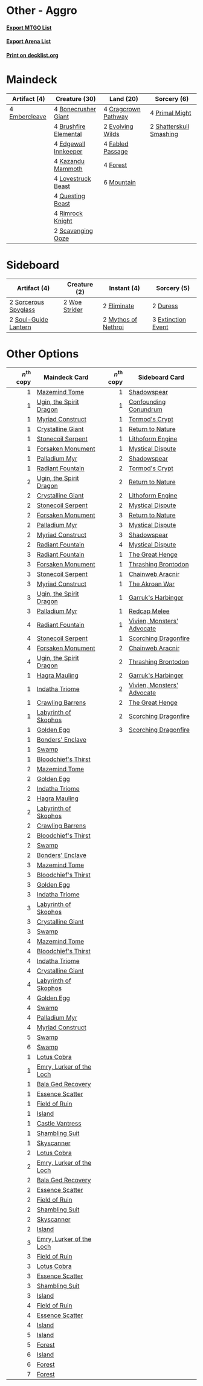 # Other - Aggro

#### [Export MTGO List](../collection/Other%20-%20Aggro/Other%20-%20Aggro.txt)
#### [Export Arena List](../collection/Other%20-%20Aggro/Other%20-%20Aggro_arena.txt)
#### [Print on decklist.org](http://decklist.org/?deckmain=4%09Bonecrusher%20Giant%0A4%09Brushfire%20Elemental%0A4%09Cragcrown%20Pathway%0A4%09Edgewall%20Innkeeper%0A4%09Embercleave%0A2%09Evolving%20Wilds%0A4%09Fabled%20Passage%0A4%09Forest%0A4%09Kazandu%20Mammoth%0A4%09Lovestruck%20Beast%0A6%09Mountain%0A4%09Primal%20Might%0A4%09Questing%20Beast%0A4%09Rimrock%20Knight%0A2%09Scavenging%20Ooze%0A2%09Shatterskull%20Smashing&deckside=2%09Duress%0A2%09Eliminate%0A3%09Extinction%20Event%0A2%09Mythos%20of%20Nethroi%0A2%09Sorcerous%20Spyglass%0A2%09Soul-Guide%20Lantern%0A2%09Woe%20Strider)
# Maindeck

|                                      Artifact (4)                                      |                                         Creature (30)                                          |                                          Land (20)                                           |                                           Sorcery (6)                                            |
|----------------------------------------------------------------------------------------|------------------------------------------------------------------------------------------------|----------------------------------------------------------------------------------------------|--------------------------------------------------------------------------------------------------|
|4 [Embercleave](http://gatherer.wizards.com/Pages/Card/Details.aspx?multiverseid=473082)|4 [Bonecrusher Giant](http://gatherer.wizards.com/Pages/Card/Details.aspx?multiverseid=473077)  |4 [Cragcrown Pathway](http://gatherer.wizards.com/Pages/Card/Details.aspx?multiverseid=491915)|4 [Primal Might](http://gatherer.wizards.com/Pages/Card/Details.aspx?multiverseid=485520)         |
|                                                                                        |4 [Brushfire Elemental](http://gatherer.wizards.com/Pages/Card/Details.aspx?multiverseid=491872)|2 [Evolving Wilds](http://gatherer.wizards.com/Pages/Card/Details.aspx?multiverseid=426944)   |2 [Shatterskull Smashing](http://gatherer.wizards.com/Pages/Card/Details.aspx?multiverseid=491802)|
|                                                                                        |4 [Edgewall Innkeeper](http://gatherer.wizards.com/Pages/Card/Details.aspx?multiverseid=473113) |4 [Fabled Passage](http://gatherer.wizards.com/Pages/Card/Details.aspx?multiverseid=473206)   |                                                                                                  |
|                                                                                        |4 [Kazandu Mammoth](http://gatherer.wizards.com/Pages/Card/Details.aspx?multiverseid=491835)    |4 [Forest](http://gatherer.wizards.com/Pages/Card/Details.aspx?multiverseid=439860)           |                                                                                                  |
|                                                                                        |4 [Lovestruck Beast](http://gatherer.wizards.com/Pages/Card/Details.aspx?multiverseid=473127)   |6 [Mountain](http://gatherer.wizards.com/Pages/Card/Details.aspx?multiverseid=439859)         |                                                                                                  |
|                                                                                        |4 [Questing Beast](http://gatherer.wizards.com/Pages/Card/Details.aspx?multiverseid=473133)     |                                                                                              |                                                                                                  |
|                                                                                        |4 [Rimrock Knight](http://gatherer.wizards.com/Pages/Card/Details.aspx?multiverseid=473099)     |                                                                                              |                                                                                                  |
|                                                                                        |2 [Scavenging Ooze](http://gatherer.wizards.com/Pages/Card/Details.aspx?multiverseid=420783)    |                                                                                              |                                                                                                  |


# Sideboard

|                                         Artifact (4)                                          |                                      Creature (2)                                      |                                         Instant (4)                                          |                                         Sorcery (5)                                         |
|-----------------------------------------------------------------------------------------------|----------------------------------------------------------------------------------------|----------------------------------------------------------------------------------------------|---------------------------------------------------------------------------------------------|
|2 [Sorcerous Spyglass](http://gatherer.wizards.com/Pages/Card/Details.aspx?multiverseid=435407)|2 [Woe Strider](http://gatherer.wizards.com/Pages/Card/Details.aspx?multiverseid=476374)|2 [Eliminate](http://gatherer.wizards.com/Pages/Card/Details.aspx?multiverseid=485420)        |2 [Duress](http://gatherer.wizards.com/Pages/Card/Details.aspx?multiverseid=14557)           |
|2 [Soul-Guide Lantern](http://gatherer.wizards.com/Pages/Card/Details.aspx?multiverseid=476488)|                                                                                        |2 [Mythos of Nethroi](http://gatherer.wizards.com/Pages/Card/Details.aspx?multiverseid=479617)|3 [Extinction Event](http://gatherer.wizards.com/Pages/Card/Details.aspx?multiverseid=479608)|


# Other Options

|*n*<sup>th</sup> copy|                                           Maindeck Card                                           |*n*<sup>th</sup> copy|                                           Sideboard Card                                            |
|--------------------:|---------------------------------------------------------------------------------------------------|--------------------:|-----------------------------------------------------------------------------------------------------|
|                    1|[Mazemind Tome](http://gatherer.wizards.com/Pages/Card/Details.aspx?multiverseid=485555)           |                    1|[Shadowspear](http://gatherer.wizards.com/Pages/Card/Details.aspx?multiverseid=476487)               |
|                    1|[Ugin, the Spirit Dragon](http://gatherer.wizards.com/Pages/Card/Details.aspx?multiverseid=391948) |                    1|[Confounding Conundrum](http://gatherer.wizards.com/Pages/Card/Details.aspx?multiverseid=495607)     |
|                    1|[Myriad Construct](http://gatherer.wizards.com/Pages/Card/Details.aspx?multiverseid=491897)        |                    1|[Tormod's Crypt](http://gatherer.wizards.com/Pages/Card/Details.aspx?multiverseid=389723)            |
|                    1|[Crystalline Giant](http://gatherer.wizards.com/Pages/Card/Details.aspx?multiverseid=479754)       |                    1|[Return to Nature](http://gatherer.wizards.com/Pages/Card/Details.aspx?multiverseid=461102)          |
|                    1|[Stonecoil Serpent](http://gatherer.wizards.com/Pages/Card/Details.aspx?multiverseid=473197)       |                    1|[Lithoform Engine](http://gatherer.wizards.com/Pages/Card/Details.aspx?multiverseid=491896)          |
|                    1|[Forsaken Monument](http://gatherer.wizards.com/Pages/Card/Details.aspx?multiverseid=491895)       |                    1|[Mystical Dispute](http://gatherer.wizards.com/Pages/Card/Details.aspx?multiverseid=473020)          |
|                    1|[Palladium Myr](http://gatherer.wizards.com/Pages/Card/Details.aspx?multiverseid=389624)           |                    2|[Shadowspear](http://gatherer.wizards.com/Pages/Card/Details.aspx?multiverseid=476487)               |
|                    1|[Radiant Fountain](http://gatherer.wizards.com/Pages/Card/Details.aspx?multiverseid=438810)        |                    2|[Tormod's Crypt](http://gatherer.wizards.com/Pages/Card/Details.aspx?multiverseid=389723)            |
|                    2|[Ugin, the Spirit Dragon](http://gatherer.wizards.com/Pages/Card/Details.aspx?multiverseid=391948) |                    2|[Return to Nature](http://gatherer.wizards.com/Pages/Card/Details.aspx?multiverseid=461102)          |
|                    2|[Crystalline Giant](http://gatherer.wizards.com/Pages/Card/Details.aspx?multiverseid=479754)       |                    2|[Lithoform Engine](http://gatherer.wizards.com/Pages/Card/Details.aspx?multiverseid=491896)          |
|                    2|[Stonecoil Serpent](http://gatherer.wizards.com/Pages/Card/Details.aspx?multiverseid=473197)       |                    2|[Mystical Dispute](http://gatherer.wizards.com/Pages/Card/Details.aspx?multiverseid=473020)          |
|                    2|[Forsaken Monument](http://gatherer.wizards.com/Pages/Card/Details.aspx?multiverseid=491895)       |                    3|[Return to Nature](http://gatherer.wizards.com/Pages/Card/Details.aspx?multiverseid=461102)          |
|                    2|[Palladium Myr](http://gatherer.wizards.com/Pages/Card/Details.aspx?multiverseid=389624)           |                    3|[Mystical Dispute](http://gatherer.wizards.com/Pages/Card/Details.aspx?multiverseid=473020)          |
|                    2|[Myriad Construct](http://gatherer.wizards.com/Pages/Card/Details.aspx?multiverseid=491897)        |                    3|[Shadowspear](http://gatherer.wizards.com/Pages/Card/Details.aspx?multiverseid=476487)               |
|                    2|[Radiant Fountain](http://gatherer.wizards.com/Pages/Card/Details.aspx?multiverseid=438810)        |                    4|[Mystical Dispute](http://gatherer.wizards.com/Pages/Card/Details.aspx?multiverseid=473020)          |
|                    3|[Radiant Fountain](http://gatherer.wizards.com/Pages/Card/Details.aspx?multiverseid=438810)        |                    1|[The Great Henge](http://gatherer.wizards.com/Pages/Card/Details.aspx?multiverseid=473123)           |
|                    3|[Forsaken Monument](http://gatherer.wizards.com/Pages/Card/Details.aspx?multiverseid=491895)       |                    1|[Thrashing Brontodon](http://gatherer.wizards.com/Pages/Card/Details.aspx?multiverseid=456570)       |
|                    3|[Stonecoil Serpent](http://gatherer.wizards.com/Pages/Card/Details.aspx?multiverseid=473197)       |                    1|[Chainweb Aracnir](http://gatherer.wizards.com/Pages/Card/Details.aspx?multiverseid=476418)          |
|                    3|[Myriad Construct](http://gatherer.wizards.com/Pages/Card/Details.aspx?multiverseid=491897)        |                    1|[The Akroan War](http://gatherer.wizards.com/Pages/Card/Details.aspx?multiverseid=476375)            |
|                    3|[Ugin, the Spirit Dragon](http://gatherer.wizards.com/Pages/Card/Details.aspx?multiverseid=391948) |                    1|[Garruk's Harbinger](http://gatherer.wizards.com/Pages/Card/Details.aspx?multiverseid=485508)        |
|                    3|[Palladium Myr](http://gatherer.wizards.com/Pages/Card/Details.aspx?multiverseid=389624)           |                    1|[Redcap Melee](http://gatherer.wizards.com/Pages/Card/Details.aspx?multiverseid=473097)              |
|                    4|[Radiant Fountain](http://gatherer.wizards.com/Pages/Card/Details.aspx?multiverseid=438810)        |                    1|[Vivien, Monsters' Advocate](http://gatherer.wizards.com/Pages/Card/Details.aspx?multiverseid=479695)|
|                    4|[Stonecoil Serpent](http://gatherer.wizards.com/Pages/Card/Details.aspx?multiverseid=473197)       |                    1|[Scorching Dragonfire](http://gatherer.wizards.com/Pages/Card/Details.aspx?multiverseid=473101)      |
|                    4|[Forsaken Monument](http://gatherer.wizards.com/Pages/Card/Details.aspx?multiverseid=491895)       |                    2|[Chainweb Aracnir](http://gatherer.wizards.com/Pages/Card/Details.aspx?multiverseid=476418)          |
|                    4|[Ugin, the Spirit Dragon](http://gatherer.wizards.com/Pages/Card/Details.aspx?multiverseid=391948) |                    2|[Thrashing Brontodon](http://gatherer.wizards.com/Pages/Card/Details.aspx?multiverseid=456570)       |
|                    1|[Hagra Mauling](http://gatherer.wizards.com/Pages/Card/Details.aspx?multiverseid=491741)           |                    2|[Garruk's Harbinger](http://gatherer.wizards.com/Pages/Card/Details.aspx?multiverseid=485508)        |
|                    1|[Indatha Triome](http://gatherer.wizards.com/Pages/Card/Details.aspx?multiverseid=479768)          |                    2|[Vivien, Monsters' Advocate](http://gatherer.wizards.com/Pages/Card/Details.aspx?multiverseid=479695)|
|                    1|[Crawling Barrens](http://gatherer.wizards.com/Pages/Card/Details.aspx?multiverseid=491917)        |                    2|[The Great Henge](http://gatherer.wizards.com/Pages/Card/Details.aspx?multiverseid=473123)           |
|                    1|[Labyrinth of Skophos](http://gatherer.wizards.com/Pages/Card/Details.aspx?multiverseid=476494)    |                    2|[Scorching Dragonfire](http://gatherer.wizards.com/Pages/Card/Details.aspx?multiverseid=473101)      |
|                    1|[Golden Egg](http://gatherer.wizards.com/Pages/Card/Details.aspx?multiverseid=473182)              |                    3|[Scorching Dragonfire](http://gatherer.wizards.com/Pages/Card/Details.aspx?multiverseid=473101)      |
|                    1|[Bonders' Enclave](http://gatherer.wizards.com/Pages/Card/Details.aspx?multiverseid=479765)        |                     |                                                                                                     |
|                    1|[Swamp](http://gatherer.wizards.com/Pages/Card/Details.aspx?multiverseid=439858)                   |                     |                                                                                                     |
|                    1|[Bloodchief's Thirst](http://gatherer.wizards.com/Pages/Card/Details.aspx?multiverseid=491729)     |                     |                                                                                                     |
|                    2|[Mazemind Tome](http://gatherer.wizards.com/Pages/Card/Details.aspx?multiverseid=485555)           |                     |                                                                                                     |
|                    2|[Golden Egg](http://gatherer.wizards.com/Pages/Card/Details.aspx?multiverseid=473182)              |                     |                                                                                                     |
|                    2|[Indatha Triome](http://gatherer.wizards.com/Pages/Card/Details.aspx?multiverseid=479768)          |                     |                                                                                                     |
|                    2|[Hagra Mauling](http://gatherer.wizards.com/Pages/Card/Details.aspx?multiverseid=491741)           |                     |                                                                                                     |
|                    2|[Labyrinth of Skophos](http://gatherer.wizards.com/Pages/Card/Details.aspx?multiverseid=476494)    |                     |                                                                                                     |
|                    2|[Crawling Barrens](http://gatherer.wizards.com/Pages/Card/Details.aspx?multiverseid=491917)        |                     |                                                                                                     |
|                    2|[Bloodchief's Thirst](http://gatherer.wizards.com/Pages/Card/Details.aspx?multiverseid=491729)     |                     |                                                                                                     |
|                    2|[Swamp](http://gatherer.wizards.com/Pages/Card/Details.aspx?multiverseid=439858)                   |                     |                                                                                                     |
|                    2|[Bonders' Enclave](http://gatherer.wizards.com/Pages/Card/Details.aspx?multiverseid=479765)        |                     |                                                                                                     |
|                    3|[Mazemind Tome](http://gatherer.wizards.com/Pages/Card/Details.aspx?multiverseid=485555)           |                     |                                                                                                     |
|                    3|[Bloodchief's Thirst](http://gatherer.wizards.com/Pages/Card/Details.aspx?multiverseid=491729)     |                     |                                                                                                     |
|                    3|[Golden Egg](http://gatherer.wizards.com/Pages/Card/Details.aspx?multiverseid=473182)              |                     |                                                                                                     |
|                    3|[Indatha Triome](http://gatherer.wizards.com/Pages/Card/Details.aspx?multiverseid=479768)          |                     |                                                                                                     |
|                    3|[Labyrinth of Skophos](http://gatherer.wizards.com/Pages/Card/Details.aspx?multiverseid=476494)    |                     |                                                                                                     |
|                    3|[Crystalline Giant](http://gatherer.wizards.com/Pages/Card/Details.aspx?multiverseid=479754)       |                     |                                                                                                     |
|                    3|[Swamp](http://gatherer.wizards.com/Pages/Card/Details.aspx?multiverseid=439858)                   |                     |                                                                                                     |
|                    4|[Mazemind Tome](http://gatherer.wizards.com/Pages/Card/Details.aspx?multiverseid=485555)           |                     |                                                                                                     |
|                    4|[Bloodchief's Thirst](http://gatherer.wizards.com/Pages/Card/Details.aspx?multiverseid=491729)     |                     |                                                                                                     |
|                    4|[Indatha Triome](http://gatherer.wizards.com/Pages/Card/Details.aspx?multiverseid=479768)          |                     |                                                                                                     |
|                    4|[Crystalline Giant](http://gatherer.wizards.com/Pages/Card/Details.aspx?multiverseid=479754)       |                     |                                                                                                     |
|                    4|[Labyrinth of Skophos](http://gatherer.wizards.com/Pages/Card/Details.aspx?multiverseid=476494)    |                     |                                                                                                     |
|                    4|[Golden Egg](http://gatherer.wizards.com/Pages/Card/Details.aspx?multiverseid=473182)              |                     |                                                                                                     |
|                    4|[Swamp](http://gatherer.wizards.com/Pages/Card/Details.aspx?multiverseid=439858)                   |                     |                                                                                                     |
|                    4|[Palladium Myr](http://gatherer.wizards.com/Pages/Card/Details.aspx?multiverseid=389624)           |                     |                                                                                                     |
|                    4|[Myriad Construct](http://gatherer.wizards.com/Pages/Card/Details.aspx?multiverseid=491897)        |                     |                                                                                                     |
|                    5|[Swamp](http://gatherer.wizards.com/Pages/Card/Details.aspx?multiverseid=439858)                   |                     |                                                                                                     |
|                    6|[Swamp](http://gatherer.wizards.com/Pages/Card/Details.aspx?multiverseid=439858)                   |                     |                                                                                                     |
|                    1|[Lotus Cobra](http://gatherer.wizards.com/Pages/Card/Details.aspx?multiverseid=438740)             |                     |                                                                                                     |
|                    1|[Emry, Lurker of the Loch](http://gatherer.wizards.com/Pages/Card/Details.aspx?multiverseid=473005)|                     |                                                                                                     |
|                    1|[Bala Ged Recovery](http://gatherer.wizards.com/Pages/Card/Details.aspx?multiverseid=491825)       |                     |                                                                                                     |
|                    1|[Essence Scatter](http://gatherer.wizards.com/Pages/Card/Details.aspx?multiverseid=426754)         |                     |                                                                                                     |
|                    1|[Field of Ruin](http://gatherer.wizards.com/Pages/Card/Details.aspx?multiverseid=435415)           |                     |                                                                                                     |
|                    1|[Island](http://gatherer.wizards.com/Pages/Card/Details.aspx?multiverseid=439857)                  |                     |                                                                                                     |
|                    1|[Castle Vantress](http://gatherer.wizards.com/Pages/Card/Details.aspx?multiverseid=473204)         |                     |                                                                                                     |
|                    1|[Shambling Suit](http://gatherer.wizards.com/Pages/Card/Details.aspx?multiverseid=473192)          |                     |                                                                                                     |
|                    1|[Skyscanner](http://gatherer.wizards.com/Pages/Card/Details.aspx?multiverseid=447382)              |                     |                                                                                                     |
|                    2|[Lotus Cobra](http://gatherer.wizards.com/Pages/Card/Details.aspx?multiverseid=438740)             |                     |                                                                                                     |
|                    2|[Emry, Lurker of the Loch](http://gatherer.wizards.com/Pages/Card/Details.aspx?multiverseid=473005)|                     |                                                                                                     |
|                    2|[Bala Ged Recovery](http://gatherer.wizards.com/Pages/Card/Details.aspx?multiverseid=491825)       |                     |                                                                                                     |
|                    2|[Essence Scatter](http://gatherer.wizards.com/Pages/Card/Details.aspx?multiverseid=426754)         |                     |                                                                                                     |
|                    2|[Field of Ruin](http://gatherer.wizards.com/Pages/Card/Details.aspx?multiverseid=435415)           |                     |                                                                                                     |
|                    2|[Shambling Suit](http://gatherer.wizards.com/Pages/Card/Details.aspx?multiverseid=473192)          |                     |                                                                                                     |
|                    2|[Skyscanner](http://gatherer.wizards.com/Pages/Card/Details.aspx?multiverseid=447382)              |                     |                                                                                                     |
|                    2|[Island](http://gatherer.wizards.com/Pages/Card/Details.aspx?multiverseid=439857)                  |                     |                                                                                                     |
|                    3|[Emry, Lurker of the Loch](http://gatherer.wizards.com/Pages/Card/Details.aspx?multiverseid=473005)|                     |                                                                                                     |
|                    3|[Field of Ruin](http://gatherer.wizards.com/Pages/Card/Details.aspx?multiverseid=435415)           |                     |                                                                                                     |
|                    3|[Lotus Cobra](http://gatherer.wizards.com/Pages/Card/Details.aspx?multiverseid=438740)             |                     |                                                                                                     |
|                    3|[Essence Scatter](http://gatherer.wizards.com/Pages/Card/Details.aspx?multiverseid=426754)         |                     |                                                                                                     |
|                    3|[Shambling Suit](http://gatherer.wizards.com/Pages/Card/Details.aspx?multiverseid=473192)          |                     |                                                                                                     |
|                    3|[Island](http://gatherer.wizards.com/Pages/Card/Details.aspx?multiverseid=439857)                  |                     |                                                                                                     |
|                    4|[Field of Ruin](http://gatherer.wizards.com/Pages/Card/Details.aspx?multiverseid=435415)           |                     |                                                                                                     |
|                    4|[Essence Scatter](http://gatherer.wizards.com/Pages/Card/Details.aspx?multiverseid=426754)         |                     |                                                                                                     |
|                    4|[Island](http://gatherer.wizards.com/Pages/Card/Details.aspx?multiverseid=439857)                  |                     |                                                                                                     |
|                    5|[Island](http://gatherer.wizards.com/Pages/Card/Details.aspx?multiverseid=439857)                  |                     |                                                                                                     |
|                    5|[Forest](http://gatherer.wizards.com/Pages/Card/Details.aspx?multiverseid=439860)                  |                     |                                                                                                     |
|                    6|[Island](http://gatherer.wizards.com/Pages/Card/Details.aspx?multiverseid=439857)                  |                     |                                                                                                     |
|                    6|[Forest](http://gatherer.wizards.com/Pages/Card/Details.aspx?multiverseid=439860)                  |                     |                                                                                                     |
|                    7|[Forest](http://gatherer.wizards.com/Pages/Card/Details.aspx?multiverseid=439860)                  |                     |                                                                                                     |

